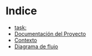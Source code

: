 # Indice
- [task:](./todo)
- [Documentación del Proyecto](./documentacion.md)
- [Contexto](./local-chat.md)
- [Diagrama de flujo](./documentacion.md#diagrama-de-flujo)